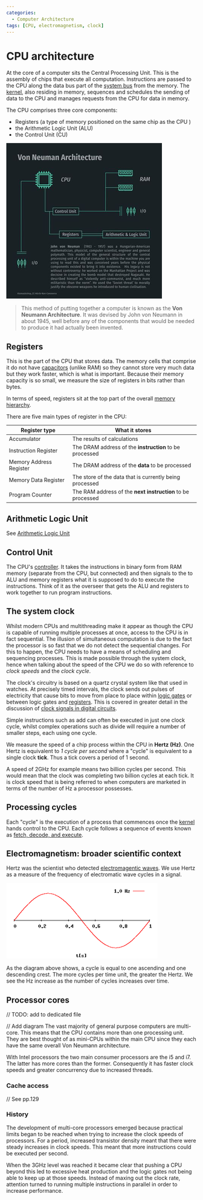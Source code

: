 ```yaml
---
categories:
  - Computer Architecture
tags: [CPU, electromagnetism, clock]
---
```


# CPU architecture

At the core of a computer sits the Central Processing Unit. This is the assembly
of chips that execute all computation. Instructions are passed to the CPU along
the data bus part of the [system bus](/Computer_Architecture/Bus.md) from the
memory. The [kernel](/Operating_Systems/The_Kernel.md), also residing in memory,
sequences and schedules the sending of data to the CPU and manages requests from
the CPU for data in memory.

The CPU comprises three core components:

- Registers (a type of memory positioned on the same chip as the CPU )
- the Arithmetic Logic Unit (ALU)
- the Control Unit (CU)

![](/_img/von_neumann_architecture.jpeg)

> This method of putting together a computer is known as the **Von Neumann
> Architecture**. It was devised by John von Neumann in about 1945, well before
> any of the components that would be needed to produce it had actually been
> invented.

## Registers

This is the part of the CPU that stores data. The memory cells that comprise it
do not have [capacitors](/Computer_Architecture/Memory/Memory.md) (unlike RAM)
so they cannot store very much data but they work faster, which is what is
important. Because their memory capacity is so small, we measure the size of
registers in bits rather than bytes.

In terms of speed, registers sit at the top part of the overall
[memory hierarchy](/Computer_Architecture/Memory/Memory.md#the-memory-hierarchy).

There are five main types of register in the CPU:

| Register type           | What it stores                                              |
| ----------------------- | ----------------------------------------------------------- |
| Accumulator             | The results of calculations                                 |
| Instruction Register    | The DRAM address of the **instruction** to be processed     |
| Memory Address Register | The DRAM address of the **data** to be processed            |
| Memory Data Register    | The store of the data that is currently being processed     |
| Program Counter         | The RAM address of the **next instruction** to be processed |

## Arithmetic Logic Unit

See [Arithmetic Logic Unit](/Computer_Architecture/CPU/Arithmetic_Logic_Unit.md)

## Control Unit

The CPU's [controller](/Computer_Architecture/Chipset_and_controllers.md). It
takes the instructions in binary form from RAM memory (separate from the CPU,
but connected) and then signals to the to ALU and memory registers what it is
supposed to do to execute the instructions. Think of it as the overseer that
gets the ALU and registers to work together to run program instructions.

## The system clock

Whilst modern CPUs and multithreading make it appear as though the CPU is
capable of running multiple processes at once, access to the CPU is in fact
sequential. The illusion of simultaneous computation is due to the fact the
processor is so fast that we do not detect the sequential changes. For this to
happen, the CPU needs to have a means of scheduling and sequencing processes.
This is made possible through the system clock, hence when talking about the
speed of the CPU we do so with reference to _clock speeds_ and the _clock
cycle_.

The clock's circuitry is based on a quartz crystal system like that used in
watches. At precisely timed intervals, the clock sends out pulses of electricity
that cause bits to move from place to place within
[logic gates](/Electronics_and_Hardware/Digital_circuits/Logic_gates.md) or
between logic gates and
[registers](/Computer_Architecture/CPU/CPU_architecture.md#registers). This is
covered in greater detail in the discussion of
[clock signals in digital circuits](/Electronics_and_Hardware/Digital_circuits/Clock_signals.md).

Simple instructions such as add can often be executed in just one clock cycle,
whilst complex operations such as divide will require a number of smaller steps,
each using one cycle.

We measure the speed of a chip process within the CPU in **Hertz (Hz)**. One
Hertz is equivalent to _1 cycle per second_ where a "cycle" is equivalent to a
single clock **tick**. Thus a tick covers a period of 1 second.

A speed of 2GHz for example means two billion cycles per second. This would mean
that the clock was completing two billion cycles at each tick. It is clock speed
that is being referred to when computers are marketed in terms of the number of
Hz a processor possesses.

## Processing cycles

Each "cycle" is the execution of a process that commences once the
[kernel](/Operating_Systems/The_Kernel.md) hands control to the CPU. Each cycle
follows a sequence of events known as
[fetch, decode, and execute](/Computer_Architecture/CPU/Fetch_decode_execute.md).

## Electromagnetism: broader scientific context

Hertz was the scientist who detected
[electromagentic waves](/Electronics_and_Hardware/Physics_of_electricity/Electromagnetism.md).
We use Hertz as a measure of the frequency of electromatic wave cycles in a
signal.

![](/_img/hertz_wave_freq.gif)

As the diagram above shows, a cycle is equal to one ascending and one descending
crest. The more cycles per time unit, the greater the Hertz. We see the Hz
increase as the number of cycles increases over time.

## Processor cores

// TODO: add to dedicated file

// Add diagram The vast majority of general purpose computers are multi-core.
This means that the CPU contains more than one processing unit. They are best
thought of as mini-CPUs within the main CPU since they each have the same
overall Von Neumann architecture.

With Intel processors the two main consumer processors are the i5 and i7. The
latter has more cores than the former. Consequently it has faster clock speeds
and greater concurrency due to increased threads.

### Cache access

// See pp.129

### History

The development of multi-core processors emerged because practical limits began
to be reached when trying to increase the clock speeds of processors. For a
period, increased transistor density meant that there were steady increases in
clock speeds. This meant that more instructions could be executed per second.

When the 3GHz level was reached it became clear that pushing a CPU beyond this
led to excessive heat production and the logic gates not being able to keep up
at those speeds. Instead of maxing out the clock rate, attention turned to
running multiple instructions in parallel in order to increase performance.
